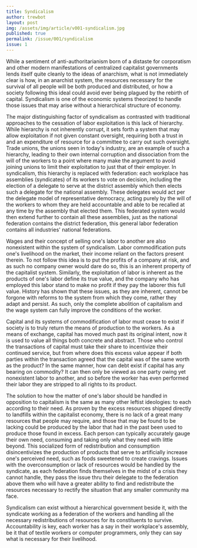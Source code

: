 ```yaml
---
title: Syndicalism
author: trewbot
layout: post
img: /assets/img/article/v001-syndicalism.jpg
published: true
permalink: /issue/001/syndicalism
issue: 1
---
```


While a sentiment of anti-authoritarianism born of a distaste for corporatism and other modern manifestations of centralized capitalist governments lends itself quite cleanly to the ideas of anarchism, what is not immediately clear is how, in an anarchist system, the resources necessary for the survival of all people will be both produced and distributed, or how a society following this ideal could avoid ever being plagued by the rebirth of capital.
Syndicalism is one of the economic systems theorized to handle those issues that may arise without a hierarchical structure of economy.

The major distinguishing factor of syndicalism as contrasted with traditional approaches to the cessation of labor exploitation is this lack of hierarchy.
While hierarchy is not inherently corrupt, it sets forth a system that may allow exploitation if not given constant oversight, requiring both a trust in and an expenditure of resource for a committee to carry out such oversight.
Trade unions, the unions seen in today's industry, are an example of such a hierarchy, leading to their own internal corruption and dissociation from the will of the workers to a point where many make the argument to avoid joining unions to limit their exploitation to just that of their employer.
In syndicalism, this hierarchy is replaced with federation: each workplace has assemblies (syndicates) of its workers to vote on decision, including the election of a delegate to serve at the district assembly which then elects such a delegate for the national assembly.
These delegates would act per the delegate model of representative democracy, acting purely by the will of the workers to whom they are held accountable and able to be recalled at any time by the assembly that elected them.
This federated system would then extend further to contain all these assemblies, just as the national federation contains the district federation, this general labor federation contains all industries' national federations.

Wages and their concept of selling one's labor to another are also nonexistent within the system of syndicalism.
Labor commodification puts one's livelihood on the market, their income reliant on the factors present therein.
To not follow this idea is to put the profits of a company at risk, and as such no company owner would dare do so, this is an inherent property of the capitalist system.
Similarly, the exploitation of labor is inherent as the products of one's labor define its true value, and the company who has employed this labor stand to make no profit if they pay the laborer this full value.
History has shown that these issues, as they are inherent, cannot be forgone with reforms to the system from which they come, rather they adapt and persist.
As such, only the complete abolition of capitalism and the wage system can fully improve the conditions of the worker.

Capital and its systems of commodification of labor must cease to exist if society is to truly return the means of production to the workers.
As a means of exchange, capital has moved much past its original intent, now it is used to value all things both concrete and abstract.
Those who control the transactions of capital must take their share to incentivize their continued service, but from where does this excess value appear if both parties within the transaction agreed that the capital was of the same worth as the product?
In the same manner, how can debt exist if capital has any bearing on commodity?
It can then only be viewed as one party owing yet nonexistent labor to another, and so before the worker has even performed their labor they are stripped to all rights to its product.

The solution to how the matter of one's labor should be handled in opposition to capitalism is the same as many other leftist ideologies: to each according to their need.
As proven by the excess resources shipped directly to landfills within the capitalist economy, there is no lack of a great many resources that people may require, and those that may be found to be lacking could be produced by the labor that had in the past been used to produce those found in excess.
Each person can typically accurately gauge their own need, consuming and taking only what they need with little beyond.
This socialized form of redistribution and consumption disincentivizes the production of products that serve to artificially increase one's perceived need, such as foods sweetened to create cravings.
Issues with the overconsumption or lack of resources would be handled by the syndicate, as each federation finds themselves in the midst of a crisis they cannot handle, they pass the issue thru their delegate to the federation above them who will have a greater ability to find and redistribute the resources necessary to rectify the situation that any smaller community ma face.

Syndicalism can exist without a hierarchical government beside it, with the syndicate working as a federation of the workers and handling all the necessary redistributions of resources for its constituents to survive.
Accountability is key, each worker has a say in their workplace's assembly, be it that of textile workers or computer programmers, only they can say what is necessary for their livelihood.
